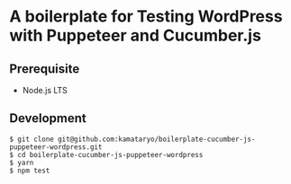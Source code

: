 # A boilerplate for Testing WordPress with Puppeteer and Cucumber.js

## Prerequisite

- Node.js LTS

## Development

```shell
$ git clone git@github.com:kamataryo/boilerplate-cucumber-js-puppeteer-wordpress.git
$ cd boilerplate-cucumber-js-puppeteer-wordpress
$ yarn
$ npm test
```
